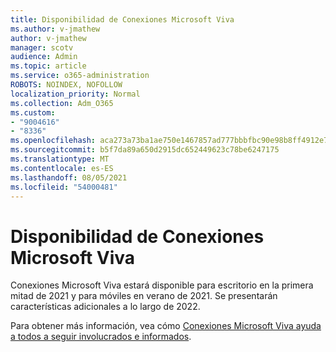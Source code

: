 ```yaml
---
title: Disponibilidad de Conexiones Microsoft Viva
ms.author: v-jmathew
author: v-jmathew
manager: scotv
audience: Admin
ms.topic: article
ms.service: o365-administration
ROBOTS: NOINDEX, NOFOLLOW
localization_priority: Normal
ms.collection: Adm_O365
ms.custom:
- "9004616"
- "8336"
ms.openlocfilehash: aca273a73ba1ae750e1467857ad777bbbfbc90e98b8ff4912e7acef498010221
ms.sourcegitcommit: b5f7da89a650d2915dc652449623c78be6247175
ms.translationtype: MT
ms.contentlocale: es-ES
ms.lasthandoff: 08/05/2021
ms.locfileid: "54000481"
---
```

# <a name="microsoft-viva-connections-availability"></a>Disponibilidad de Conexiones Microsoft Viva

Conexiones Microsoft Viva estará disponible para escritorio en la primera mitad de 2021 y para móviles en verano de 2021. Se presentarán características adicionales a lo largo de 2022.

Para obtener más información, vea cómo [Conexiones Microsoft Viva ayuda a todos a seguir involucrados e informados](https://techcommunity.microsoft.com/t5/microsoft-viva-blog/microsoft-viva-connections-helps-everyone-to-stay-engaged-and/ba-p/2107009).

